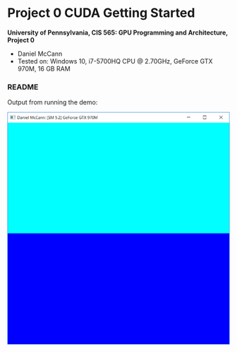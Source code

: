 Project 0 CUDA Getting Started
====================

**University of Pennsylvania, CIS 565: GPU Programming and Architecture, Project 0**

* Daniel McCann
* Tested on: Windows 10, i7-5700HQ CPU @ 2.70GHz, GeForce GTX 970M, 16 GB RAM

### README

Output from running the demo:

![](images/setup.png)

